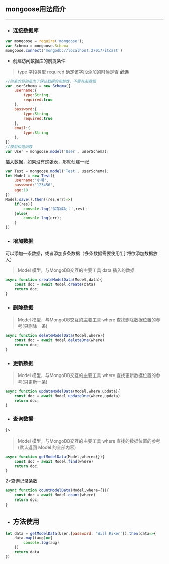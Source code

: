 ## **mongoose用法简介**
************************************
- ### **连接数据库**
```javascript
var mongoose = require('mongoose');
var Schema = mongoose.Schema
mongoose.connect('mongodb://localhost:27017/itcast')
```
- 创建访问数据库的前提条件
> type 字段类型
> required 确定该字段添加的时候是否 **必选** 
```javascript
//约束的目的是为了保证数据的完整性，不要有脏数据
var userSchema = new Schema({
    username:{
        type:String,
        required:true 
    },
    password:{
        type:String,
        required:true
    },
    email:{
        type:String
    },
})
//模型构造函数
var User = mongoose.model('User', userSchema);
```
插入数据，如果没有这张表，那就创建一张
```javascript
var Test = mongoose.model('Test', userSchema);
let Model = new Test({
    username:'小明',
    password:'123456',
    age:18
})
Model.save().then((res,err)=>{
    if(res){
        console.log('保存成功：',res);
    }else{
        console.log(err);
    }
})
```

- ###  **增加数据**
可以添加一条数据，或者添加多条数据（多条数据需要使用'[ ]'将欲添加数据放入）
> Model 模型，与MongoDB交互的主要工具
> data 插入的数据
```javascript
async function createModelData(Model,data){
    const doc = await Model.create(data)
    return doc;
}
```   

- ###  **删除数据**

> Model 模型，与MongoDB交互的主要工具
> where 查找删除数据位置的参考(只删除一条)
```javascript
async function deleteModelData(Model,where){
    const doc = await Model.deleteOne(where)
    return doc;
}
```
- ###  **更新数据**

> Model 模型，与MongoDB交互的主要工具
> where 查找更新数据位置的参考(只更新一条)
```javascript
async function updataModelData(Model,where,updata){
    const doc = await Model.updateOne(where,updata)
    return doc;
}
```
- ###  **查询数据**
1>
> Model 模型，与MongoDB交互的主要工具
> where 查找的数据位置的参考(默认返回 Model 的全部内容)
```javascript
async function getModelData(Model,where={}){
    const doc = await Model.find(where)
    return doc;
}
```
2>查询记录条数
```javascript
async function countModelData(Model,where={}){
    const doc = await Model.count(where)
    return doc;
}
```
- ##  **方法使用** 
```javascript
let data = getModelData(User,{password: 'Will Riker'}).then(data=>{
    data.map((aug)=>{
        console.log(aug)
    })
    return data
})
```